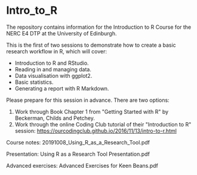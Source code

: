 # Intro_to_R


The repository contains information for the Introduction to R Course for the NERC E4 DTP at the University of Edinburgh.

This is the first of two sessions to demonstrate how to create a basic research workflow in R, which will cover:

* Introduction to R and RStudio.
* Reading in and managing data.
* Data visualisation with ggplot2.
* Basic statistics.
* Generating a report with R Markdown.

Please prepare for this session in advance. There are two options:

1. Work through Book Chapter 1 from "Getting Started with R" by Beckerman, Childs and Petchey.
2. Work through the online Coding Club tutorial of their "Introduction to R" session: https://ourcodingclub.github.io/2016/11/13/intro-to-r.html

Course notes: 20191008_Using_R_as_a_Research_Tool.pdf

Presentation: Using R as a Research Tool Presentation.pdf

Advanced exercises: Advanced Exercises for Keen Beans.pdf





